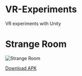 # VR-Experiments
VR experiments with Unity

# Strange Room
![Strange Room](/GIFs/strange_room.gif)

[Download APK](/APKs/strange_room.apk)
